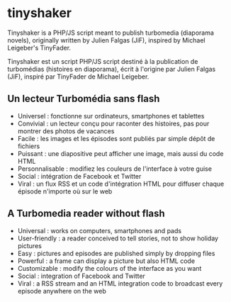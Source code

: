 # tinyshaker
Tinyshaker is a PHP/JS script meant to publish turbomedia (diaporama novels), originally written by Julien Falgas (JiF), inspired by Michael Leigeber's TinyFader.

Tinyshaker est un script PHP/JS script destiné à la publication de turbomédias (histoires en diaporama), écrit à l'origine par Julien Falgas (JiF), inspiré par TinyFader de Michael Leigeber.


## Un lecteur Turbomédia sans flash

- Universel : fonctionne sur ordinateurs, smartphones et tablettes
- Convivial : un lecteur conçu pour raconter des histoires, pas pour montrer des photos de vacances
- Facile : les images et les épisodes sont publiés par simple dépôt de fichiers
- Puissant : une diapositive peut afficher une image, mais aussi du code HTML
- Personnalisable : modifiez les couleurs de l'interface à votre guise
- Social : intégration de Facebook et Twitter
- Viral : un flux RSS et un code d'intégration HTML pour diffuser chaque épisode n'importe où sur le web

## A Turbomedia reader without flash

- Universal : works on computers, smartphones and pads
- User-friendly : a reader conceived to tell stories, not to show holiday pictures
- Easy : pictures and episodes are published simply by dropping files
- Powerful : a frame can display a picture but also HTML code
- Customizable : modify the colours of the interface as you want
- Social : integration of Facebook and Twitter
- Viral : a RSS stream and an HTML integration code to broadcast every episode anywhere on the web

